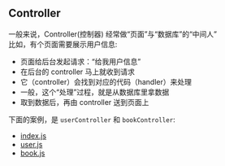 ## Controller
一般来说，Controller(控制器) 经常做“页面”与“数据库”的“中间人”  
比如，有个页面需要展示用户信息:
+ 页面给后台发起请求：“给我用户信息”
+ 在后台的 controller 马上就收到请求
+ 它（controller）会找到对应的代码（handler）来处理
+ 一般，这个“处理”过程，就是从数据库里拿数据
+ 取到数据后，再由 controller 送到页面上

下面的案例，是 ```userController``` 和 ```bookController```:
+ [index.js](https://github.com/ppz-pro/Resh/blob/docs/controller/index.js)
+ [user.js](https://github.com/ppz-pro/Resh/blob/docs/controller/user.js)
+ [book.js](https://github.com/ppz-pro/Resh/blob/docs/controller/book.js)